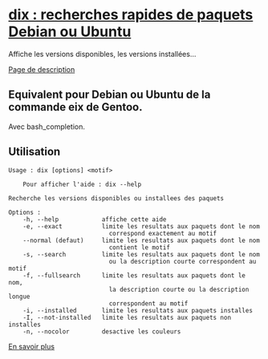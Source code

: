 [dix : recherches rapides de paquets Debian ou Ubuntu](http://www.nocturne-jdr.fr/blog/equivalent-eix-pour-debian-ubuntu/)
===
Affiche les versions disponibles, les versions installées...

[Page de description](http://www.nocturne-jdr.fr/blog/equivalent-eix-pour-debian-ubuntu/)

Equivalent pour Debian ou Ubuntu de la commande eix de Gentoo.
---

Avec bash_completion.

Utilisation
---

    Usage : dix [options] <motif>

        Pour afficher l'aide : dix --help

    Recherche les versions disponibles ou installees des paquets 

    Options :
        -h, --help            affiche cette aide
        -e, --exact           limite les resultats aux paquets dont le nom
                                correspond exactement au motif
        --normal (defaut)     limite les resultats aux paquets dont le nom
                                contient le motif
        -s, --search          limite les resultats aux paquets dont le nom
                                ou la description courte correspondent au motif
        -f, --fullsearch      limite les resultats aux paquets dont le nom,
                                la description courte ou la description longue 
                                correspondent au motif
        -i, --installed       limite les resultats aux paquets installes
        -I, --not-installed   limite les resultats aux paquets non installes
        -n, --nocolor         desactive les couleurs

[En savoir plus](http://www.nocturne-jdr.fr/blog/equivalent-eix-pour-debian-ubuntu/)
